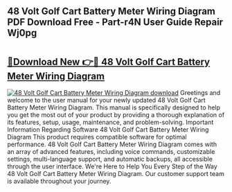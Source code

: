 ## 48 Volt Golf Cart Battery Meter Wiring Diagram PDF Download Free - Part-r4N User Guide Repair Wj0pg

# <h2><a href="http://dfhsf2.blite.top/?on=48+Volt+Golf+Cart+Battery+Meter+Wiring+Diagram">🔗Download New 👉🔴 48 Volt Golf Cart Battery Meter Wiring Diagram</a></h2>

[![48 Volt Golf Cart Battery Meter Wiring Diagram download](https://i.imgur.com/lujVjoI.png)](http://dfhsf2.blite.top/?on=48+Volt+Golf+Cart+Battery+Meter+Wiring+Diagram)
Greetings and welcome to the user manual for your newly updated 48 Volt Golf Cart Battery Meter Wiring Diagram. This manual is specifically designed to help you get the most out of your product by providing a thorough explanation of its features, setup, usage, maintenance, and problem-solving. Important Information Regarding Software 48 Volt Golf Cart Battery Meter Wiring Diagram This product requires compatible software for optimal performance. 48 Volt Golf Cart Battery Meter Wiring Diagram comes with an array of advanced features, including voice commands, customizable settings, multi-language support, and automatic backups, all accessible through the user interface. We're Here to Help You Every Step of the Way 48 Volt Golf Cart Battery Meter Wiring Diagram. Our customer support team is available throughout your journey.
